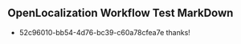 ## OpenLocalization Workflow Test MarkDown
* 52c96010-bb54-4d76-bc39-c60a78cfea7e thanks!

<!--HONumber=Aug16_HO1-->


